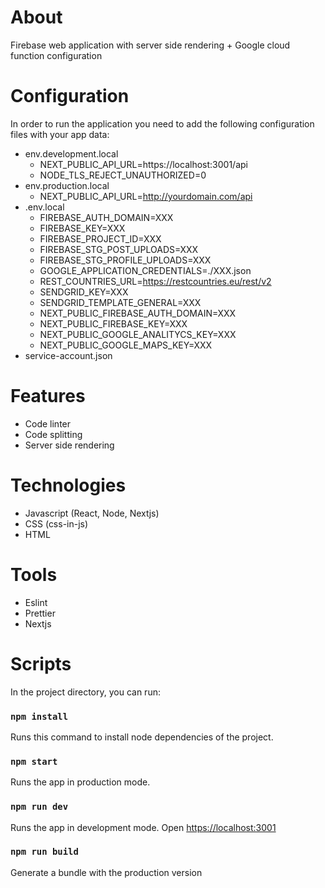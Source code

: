 # About

Firebase web application with server side rendering + Google cloud function configuration

# Configuration

In order to run the application you need to add the following configuration files with your app data:

-   env.development.local
    -   NEXT_PUBLIC_API_URL=https://localhost:3001/api
    -   NODE_TLS_REJECT_UNAUTHORIZED=0
-   env.production.local
    -   NEXT_PUBLIC_API_URL=http://yourdomain.com/api
-   .env.local
    -   FIREBASE_AUTH_DOMAIN=XXX
    -   FIREBASE_KEY=XXX
    -   FIREBASE_PROJECT_ID=XXX
    -   FIREBASE_STG_POST_UPLOADS=XXX
    -   FIREBASE_STG_PROFILE_UPLOADS=XXX
    -   GOOGLE_APPLICATION_CREDENTIALS=./XXX.json
    -   REST_COUNTRIES_URL=https://restcountries.eu/rest/v2
    -   SENDGRID_KEY=XXX
    -   SENDGRID_TEMPLATE_GENERAL=XXX
    -   NEXT_PUBLIC_FIREBASE_AUTH_DOMAIN=XXX
    -   NEXT_PUBLIC_FIREBASE_KEY=XXX
    -   NEXT_PUBLIC_GOOGLE_ANALITYCS_KEY=XXX
    -   NEXT_PUBLIC_GOOGLE_MAPS_KEY=XXX
-   service-account.json

# Features

-   Code linter
-   Code splitting
-   Server side rendering

# Technologies

-   Javascript (React, Node, Nextjs)
-   CSS (css-in-js)
-   HTML

# Tools

-   Eslint
-   Prettier
-   Nextjs

# Scripts

In the project directory, you can run:

### `npm install`

Runs this command to install node dependencies of the project.

### `npm start`

Runs the app in production mode.

### `npm run dev`

Runs the app in development mode. Open [https://localhost:3001](https://localhost:3001)

### `npm run build`

Generate a bundle with the production version
